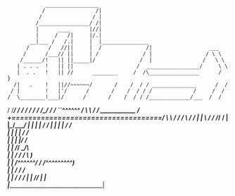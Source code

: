                 _________________
               /                /|
              /                / |
             /________________/ /|
             |      ____      |//|
             |     /   /|     |/.|
           __|___ /   /.|     |  |_______________
          /      /   //||     |  /              /|                  ___
         /      /___// ||     | /              / |                 / \ \
        /______/!   || ||_____|/              /  |                /   \ \
       | . . .  !   || ||                    /  _________________/     \ \
       |  . .   !   || //      ________     /  /\________________      /  }
      /|   .    !   ||//~~~~~~/       /    /  / / ______________      /  /
     / |        !   |'/      /       /    /  / / /             /     /  /
    /  \________!___|/      /       /    /  / / /_____________/___  /  /
   /       /_____\/        /       /    /  / / /__ /\_____________\/  /
  /                        ``^^^^^^    /   \ \    / / ____________   /
 +====================================/     \ \  / / /         \ /  /
 |                                    |      \ \/ / /___________/  /
 |                                    |_______\__/________________/
 |                                    |               |  |   / /
 |                                    |               |  |  / /       
 |                                    |               |  | / /       
 |                                    |       ________|  |/ /________       
 |                                    |      /_______/    \_________/\       
 |                                    |     /        /  /           \ )       
 |                                    |    /^^^^^^/  / /^^^^^^^^^\)       
 |                                    |            /  / /        
 |                                    |           /  / /
 |                                    |          /___\/
 |                                    |           
 |____________________________________|
